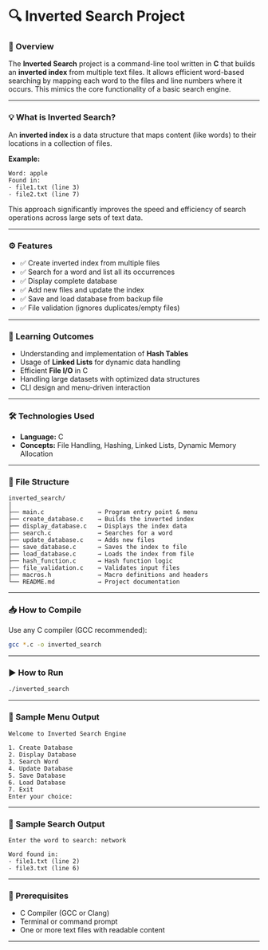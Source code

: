 # 🔍 Inverted Search Project

### 📌 Overview
The **Inverted Search** project is a command-line tool written in **C** that builds an **inverted index** from multiple text files. It allows efficient word-based searching by mapping each word to the files and line numbers where it occurs. This mimics the core functionality of a basic search engine.

---

### 💡 What is Inverted Search?
An **inverted index** is a data structure that maps content (like words) to their locations in a collection of files.

**Example:**
```
Word: apple
Found in:
- file1.txt (line 3)
- file2.txt (line 7)
```
This approach significantly improves the speed and efficiency of search operations across large sets of text data.

---

### ⚙️ Features
- ✅ Create inverted index from multiple files  
- ✅ Search for a word and list all its occurrences  
- ✅ Display complete database  
- ✅ Add new files and update the index  
- ✅ Save and load database from backup file  
- ✅ File validation (ignores duplicates/empty files)

---

### 🧠 Learning Outcomes
- Understanding and implementation of **Hash Tables**  
- Usage of **Linked Lists** for dynamic data handling  
- Efficient **File I/O** in C  
- Handling large datasets with optimized data structures  
- CLI design and menu-driven interaction

---

### 🛠️ Technologies Used
- **Language:** C  
- **Concepts:** File Handling, Hashing, Linked Lists, Dynamic Memory Allocation  

---

### 📁 File Structure
```
inverted_search/
│
├── main.c               → Program entry point & menu
├── create_database.c    → Builds the inverted index
├── display_database.c   → Displays the index data
├── search.c             → Searches for a word
├── update_database.c    → Adds new files
├── save_database.c      → Saves the index to file
├── load_database.c      → Loads the index from file
├── hash_function.c      → Hash function logic
├── file_validation.c    → Validates input files
├── macros.h             → Macro definitions and headers
└── README.md            → Project documentation
```

---

### 📥 How to Compile
Use any C compiler (GCC recommended):

```bash
gcc *.c -o inverted_search
```

---

### ▶️ How to Run
```bash
./inverted_search
```

---

### 🧪 Sample Menu Output
```
Welcome to Inverted Search Engine

1. Create Database
2. Display Database
3. Search Word
4. Update Database
5. Save Database
6. Load Database
7. Exit
Enter your choice:
```

---

### 🧪 Sample Search Output
```
Enter the word to search: network

Word found in:
- file1.txt (line 2)
- file3.txt (line 6)
```

---

### 🔧 Prerequisites
- C Compiler (GCC or Clang)
- Terminal or command prompt
- One or more text files with readable content

---










